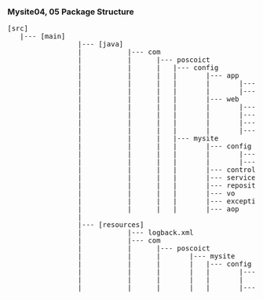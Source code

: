 ### Mysite04, 05 Package Structure
<pre>
[src]
   |--- [main]
                 |--- [java]
                 |	         |--- com 
                 |	         |		|--- poscoict
                 |	         |		|	|--- config
                 |	         |		|	|		|--- app
                 |	         |		|	|		|		|--- DBConfig.java
                 |	         |		|	|		|		|--- MyBatisConfig.java
                 |	         |		|	|		|--- web
                 |	         |		|	|		|		|--- MVCConfig.java
                 |	         |		|	|		|		|--- SecurityConfig.java
                 |	         |		|	|		|		|--- MessageConfig.java
                 |	         |		|	|		|		|--- FileuploadConfig.java
                 |	         |		|	|--- mysite
                 |	         |		|	|		|--- config
                 |	         |		|	|		|		|--- AppConfig.java
                 |	         |		|	|		|		|--- WebConfig.java
                 |	         |		|	|		|--- controller
                 |	         |		|	|		|--- service
                 |	         |		|	|		|--- repository
                 |	         |		|	|		|--- vo
                 |	         |		|	|		|--- exception
                 |	         |		|	|		|--- aop
                 |
                 |--- [resources]
                 |	         |--- logback.xml	
                 |	         |--- com 
                 |	         |		|--- poscoict
                 |	         |		|		|--- mysite
                 |	         |		|		|	|--- config
                 |	         |		|		|	|		|--- app
                 |	         |		|		|	|		|		|--jdbc.properties
                 |	         |		|		|	|		|--- web
<pre>                 